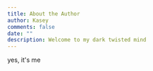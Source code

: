 ```yaml
---
title: About the Author
author: Kasey
comments: false
date: ""
description: Welcome to my dark twisted mind
---
```


yes, it's me
